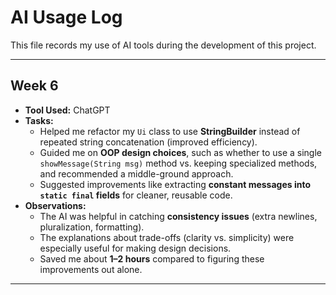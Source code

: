 # AI Usage Log

This file records my use of AI tools during the development of this project.

---

## Week 6

- **Tool Used:** ChatGPT
- **Tasks:**
    - Helped me refactor my `Ui` class to use **StringBuilder** instead of repeated string concatenation (improved efficiency).
    - Guided me on **OOP design choices**, such as whether to use a single `showMessage(String msg)` method vs. keeping specialized methods, and recommended a middle-ground approach.
    - Suggested improvements like extracting **constant messages into `static final` fields** for cleaner, reusable code.
- **Observations:**
    - The AI was helpful in catching **consistency issues** (extra newlines, pluralization, formatting).
    - The explanations about trade-offs (clarity vs. simplicity) were especially useful for making design decisions.
    - Saved me about **1–2 hours** compared to figuring these improvements out alone.

---

